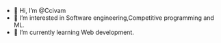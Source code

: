 - 👋 Hi, I’m @Ccivam
- 👀 I’m interested in Software engineering,Competitive programming and ML.
- 🌱 I’m currently learning Web development.



<!---
Ccivam/Ccivam is a ✨ special ✨ repository because its `README.md` (this file) appears on your GitHub profile.
You can click the Preview link to take a look at your changes.
--->
